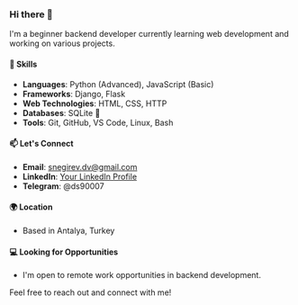 ### Hi there 👋

I'm a beginner backend developer currently learning web development and working on various projects.

#### 🔨 Skills
- **Languages**: Python (Advanced), JavaScript (Basic)
- **Frameworks**: Django, Flask
- **Web Technologies**: HTML, CSS, HTTP
- **Databases**: SQLite 🙈
- **Tools**: Git, GitHub, VS Code, Linux, Bash

#### 📫 Let's Connect
- **Email**: snegirev.dv@gmail.com
- **LinkedIn**: [Your LinkedIn Profile](link_to_your_linkedin)
- **Telegram**: @ds90007

#### 🌍 Location
- Based in Antalya, Turkey

#### 💻 Looking for Opportunities
- I'm open to remote work opportunities in backend development.

Feel free to reach out and connect with me!
